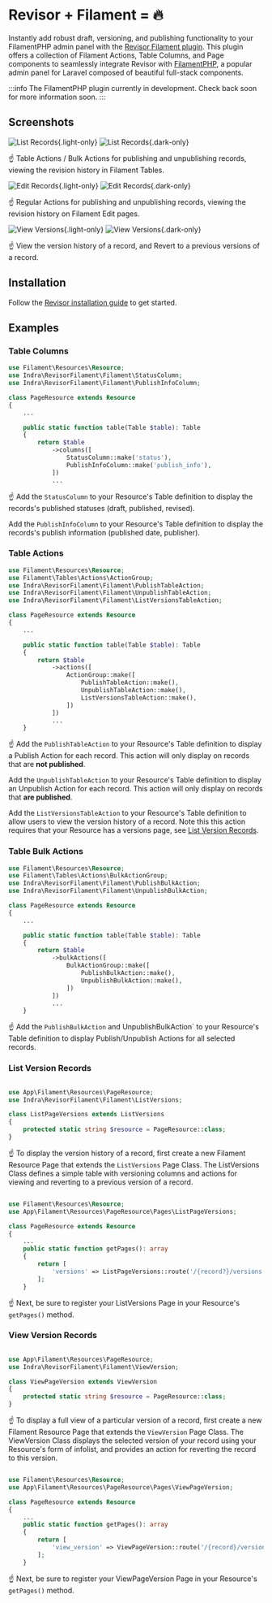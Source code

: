 # Revisor + Filament = 🔥

Instantly add robust draft, versioning, and publishing functionality to your FilamentPHP admin panel with the [Revisor Filament plugin](https://github.com/indracollective/laravel-revisor-filament). This plugin offers a collection of Filament Actions, Table Columns, and Page components to seamlessly integrate Revisor with [FilamentPHP](https://filamentphp.com), a popular admin panel for Laravel composed of beautiful full-stack components.

:::info The FilamentPHP plugin currently in development. Check back soon for more information soon.
:::

## Screenshots

![List Records](/assets/screenshots/list_records.png){.light-only}
![List Records](/assets/screenshots/list_records_dark.png){.dark-only}

☝️ Table Actions / Bulk Actions for publishing and unpublishing records, viewing the revision history in Filament Tables.

![Edit Records](/assets/screenshots/edit_record.png){.light-only}
![Edit Records](/assets/screenshots/edit_record_dark.png){.dark-only}

☝️ Regular Actions for publishing and unpublishing records, viewing the revision history on Filament Edit pages.

![View Versions](/assets/screenshots/view_version_record.png){.light-only}
![View Versions](/assets/screenshots/view_version_record_dark.png){.dark-only}

☝️ View the version history of a record, and Revert to a previous versions of a record.

## Installation

Follow the [Revisor installation guide](/installation) to get started.

## Examples

### Table Columns

```php
use Filament\Resources\Resource;
use Indra\RevisorFilament\Filament\StatusColumn;
use Indra\RevisorFilament\Filament\PublishInfoColumn;

class PageResource extends Resource
{
    ...

    public static function table(Table $table): Table
    {
        return $table
            ->columns([
                StatusColumn::make('status'),
                PublishInfoColumn::make('publish_info'),
            ])
            ...
```

☝️ Add the
`StatusColumn` to your Resource's Table definition to display the records's published statuses (draft, published, revised).

Add the
`PublishInfoColumn` to your Resource's Table definition to display the records's publish information (published date, publisher).

### Table Actions

```php
use Filament\Resources\Resource;
use Filament\Tables\Actions\ActionGroup;
use Indra\RevisorFilament\Filament\PublishTableAction;
use Indra\RevisorFilament\Filament\UnpublishTableAction;
use Indra\RevisorFilament\Filament\ListVersionsTableAction;

class PageResource extends Resource
{
    ...

    public static function table(Table $table): Table
    {
        return $table
            ->actions([
                ActionGroup::make([
                    PublishTableAction::make(),
                    UnpublishTableAction::make(),
                    ListVersionsTableAction::make(),
                ])
            ])
            ...
    }
```

☝️ Add the
`PublishTableAction` to your Resource's Table definition to display a Publish Action for each record. This action will only display on records that are
**not published**.

Add the
`UnpublishTableAction` to your Resource's Table definition to display an Unpublish Action for each record. This action will only display on records that
**are published**.

Add the
`ListVersionsTableAction` to your Resource's Table definition to allow users to view the version history of a record. Note this this action requires that your Resource has a versions page, see [List Version Records](#list-version-records).

### Table Bulk Actions

```php
use Filament\Resources\Resource;
use Filament\Tables\Actions\BulkActionGroup;
use Indra\RevisorFilament\Filament\PublishBulkAction;
use Indra\RevisorFilament\Filament\UnpublishBulkAction;

class PageResource extends Resource
{
    ...

    public static function table(Table $table): Table
    {
        return $table
            ->bulkActions([
                BulkActionGroup::make([
                    PublishBulkAction::make(),
                    UnpublishBulkAction::make(),
                ])
            ])
            ...
    }
```

☝️ Add the
`PublishBulkAction` and UnpublishBulkAction` to your Resource's Table definition to display Publish/Unpublish Actions for all selected records.

### List Version Records

```php

use App\Filament\Resources\PageResource;
use Indra\RevisorFilament\Filament\ListVersions;

class ListPageVersions extends ListVersions
{
    protected static string $resource = PageResource::class;
}

```

☝️ To display the version history of a record, first create a new Filament Resource Page that extends the
`ListVersions` Page Class. The ListVersions Class defines a simple table with versioning columns and actions for viewing and reverting to a previous version of a record.

```php

use Filament\Resources\Resource;
use App\Filament\Resources\PageResource\Pages\ListPageVersions;

class PageResource extends Resource
{
    ...
    public static function getPages(): array
    {
        return [
            'versions' => ListPageVersions::route('/{record?}/versions'),
        ];
    }
```

☝️ Next, be sure to register your ListVersions Page in your Resource's `getPages()` method.

### View Version Records

```php

use App\Filament\Resources\PageResource;
use Indra\RevisorFilament\Filament\ViewVersion;

class ViewPageVersion extends ViewVersion
{
    protected static string $resource = PageResource::class;
}

```

☝️ To display a full view of a particular version of a record, first create a new Filament Resource Page that extends the
`ViewVersion` Page Class. The ViewVersion Class displays the selected version of your record using your Resource's form of infolist, and provides an action for reverting the record to this version.

```php

use Filament\Resources\Resource;
use App\Filament\Resources\PageResource\Pages\ViewPageVersion;

class PageResource extends Resource
{
    ...
    public static function getPages(): array
    {
        return [
            'view_version' => ViewPageVersion::route('/{record}/versions/{version}'),
        ];
    }
```

☝️ Next, be sure to register your ViewPageVersion Page in your Resource's `getPages()` method.

